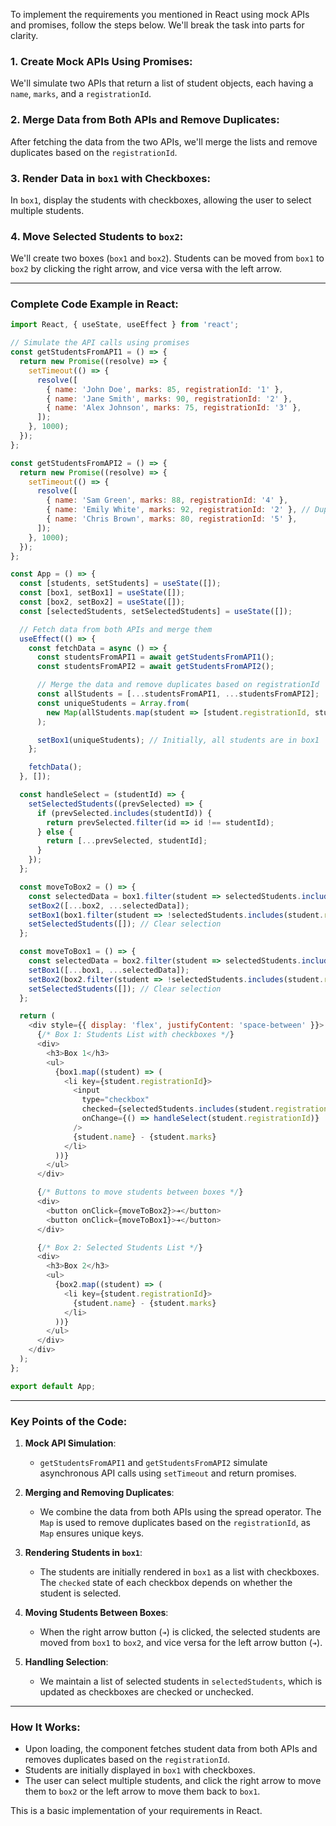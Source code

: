 To implement the requirements you mentioned in React using mock APIs and promises, follow the steps below. We'll break the task into parts for clarity.

### 1. **Create Mock APIs Using Promises:**

We'll simulate two APIs that return a list of student objects, each having a `name`, `marks`, and a `registrationId`.

### 2. **Merge Data from Both APIs and Remove Duplicates:**

After fetching the data from the two APIs, we'll merge the lists and remove duplicates based on the `registrationId`.

### 3. **Render Data in `box1` with Checkboxes:**

In `box1`, display the students with checkboxes, allowing the user to select multiple students.

### 4. **Move Selected Students to `box2`:**

We'll create two boxes (`box1` and `box2`). Students can be moved from `box1` to `box2` by clicking the right arrow, and vice versa with the left arrow.

---

### Complete Code Example in React:

```javascript
import React, { useState, useEffect } from 'react';

// Simulate the API calls using promises
const getStudentsFromAPI1 = () => {
  return new Promise((resolve) => {
    setTimeout(() => {
      resolve([
        { name: 'John Doe', marks: 85, registrationId: '1' },
        { name: 'Jane Smith', marks: 90, registrationId: '2' },
        { name: 'Alex Johnson', marks: 75, registrationId: '3' },
      ]);
    }, 1000);
  });
};

const getStudentsFromAPI2 = () => {
  return new Promise((resolve) => {
    setTimeout(() => {
      resolve([
        { name: 'Sam Green', marks: 88, registrationId: '4' },
        { name: 'Emily White', marks: 92, registrationId: '2' }, // Duplicate registrationId with API1
        { name: 'Chris Brown', marks: 80, registrationId: '5' },
      ]);
    }, 1000);
  });
};

const App = () => {
  const [students, setStudents] = useState([]);
  const [box1, setBox1] = useState([]);
  const [box2, setBox2] = useState([]);
  const [selectedStudents, setSelectedStudents] = useState([]);

  // Fetch data from both APIs and merge them
  useEffect(() => {
    const fetchData = async () => {
      const studentsFromAPI1 = await getStudentsFromAPI1();
      const studentsFromAPI2 = await getStudentsFromAPI2();

      // Merge the data and remove duplicates based on registrationId
      const allStudents = [...studentsFromAPI1, ...studentsFromAPI2];
      const uniqueStudents = Array.from(
        new Map(allStudents.map(student => [student.registrationId, student])).values()
      );

      setBox1(uniqueStudents); // Initially, all students are in box1
    };

    fetchData();
  }, []);

  const handleSelect = (studentId) => {
    setSelectedStudents((prevSelected) => {
      if (prevSelected.includes(studentId)) {
        return prevSelected.filter(id => id !== studentId);
      } else {
        return [...prevSelected, studentId];
      }
    });
  };

  const moveToBox2 = () => {
    const selectedData = box1.filter(student => selectedStudents.includes(student.registrationId));
    setBox2([...box2, ...selectedData]);
    setBox1(box1.filter(student => !selectedStudents.includes(student.registrationId)));
    setSelectedStudents([]); // Clear selection
  };

  const moveToBox1 = () => {
    const selectedData = box2.filter(student => selectedStudents.includes(student.registrationId));
    setBox1([...box1, ...selectedData]);
    setBox2(box2.filter(student => !selectedStudents.includes(student.registrationId)));
    setSelectedStudents([]); // Clear selection
  };

  return (
    <div style={{ display: 'flex', justifyContent: 'space-between' }}>
      {/* Box 1: Students List with checkboxes */}
      <div>
        <h3>Box 1</h3>
        <ul>
          {box1.map((student) => (
            <li key={student.registrationId}>
              <input
                type="checkbox"
                checked={selectedStudents.includes(student.registrationId)}
                onChange={() => handleSelect(student.registrationId)}
              />
              {student.name} - {student.marks}
            </li>
          ))}
        </ul>
      </div>

      {/* Buttons to move students between boxes */}
      <div>
        <button onClick={moveToBox2}>➔</button>
        <button onClick={moveToBox1}>➔</button>
      </div>

      {/* Box 2: Selected Students List */}
      <div>
        <h3>Box 2</h3>
        <ul>
          {box2.map((student) => (
            <li key={student.registrationId}>
              {student.name} - {student.marks}
            </li>
          ))}
        </ul>
      </div>
    </div>
  );
};

export default App;
```

---

### Key Points of the Code:

1. **Mock API Simulation**:
   - `getStudentsFromAPI1` and `getStudentsFromAPI2` simulate asynchronous API calls using `setTimeout` and return promises.
   
2. **Merging and Removing Duplicates**:
   - We combine the data from both APIs using the spread operator. The `Map` is used to remove duplicates based on the `registrationId`, as `Map` ensures unique keys.

3. **Rendering Students in `box1`**:
   - The students are initially rendered in `box1` as a list with checkboxes. The `checked` state of each checkbox depends on whether the student is selected.

4. **Moving Students Between Boxes**:
   - When the right arrow button (`➔`) is clicked, the selected students are moved from `box1` to `box2`, and vice versa for the left arrow button (`➔`).
   
5. **Handling Selection**:
   - We maintain a list of selected students in `selectedStudents`, which is updated as checkboxes are checked or unchecked.

---

### How It Works:
- Upon loading, the component fetches student data from both APIs and removes duplicates based on the `registrationId`.
- Students are initially displayed in `box1` with checkboxes.
- The user can select multiple students, and click the right arrow to move them to `box2` or the left arrow to move them back to `box1`.

This is a basic implementation of your requirements in React.